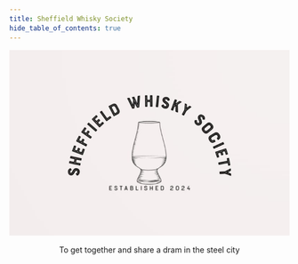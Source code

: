 ```yaml
---
title: Sheffield Whisky Society
hide_table_of_contents: true
---
```

<center>

![Logo](logo.jpg)

To get together and share a dram in the steel city

</center>
